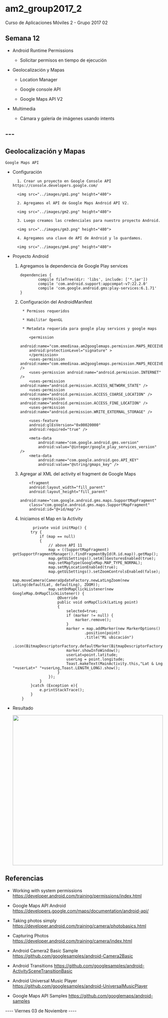 # am2_group2017_2
Curso de Aplicaciones Móviles 2 - Grupo 2017 02

## Semana 12 

- Android Runtime Permissions

	- Solicitar permisos en tiempo de ejecución

- Geolocalización y Mapas

	- Location Manager

	- Google  console API

	- Google Maps API V2

- Multimedia

	- Cámara y galería de imágenes usando intents

## ---

## Geolocalización y Mapas

	Google Maps API

- Configuración

        1. Crear un proyecto en Google Console API https://console.developers.google.com/

        <img src="../images/gm1.png" height="480">

        2. Agregamos el API de Google Maps Android API V2.

        <img src="../images/gm2.png" height="480">

        3. Luego creamos las credenciales para nuestro proyecto Android.

        <img src="../images/gm3.png" height="480">

        4. Agregamos una clave de API de Android y lo guardamos.
       	
       	<img src="../images/gm4.png" height="480">

- Proyecto Android

    1. Agregamos la dependencia de Google Play services

        ```
        dependencies {
                compile fileTree(dir: 'libs', include: ['*.jar'])
                compile 'com.android.support:appcompat-v7:22.2.0'
                compile 'com.google.android.gms:play-services:6.1.71'
        }
        ```

    2. Configuración del AndroidManifest

            * Permisos requeridos

            * Habilitar OpenGL

            * Metadata requerida para google play services y google maps

        ```
            <permission
            android:name="com.emedinaa.am2googlemaps.permission.MAPS_RECEIVE"
            android:protectionLevel="signature" >
            </permission>
            <uses-permission android:name="com.emedinaa.am2googlemaps.permission.MAPS_RECEIVE" />
            <uses-permission android:name="android.permission.INTERNET" />
            <uses-permission android:name="android.permission.ACCESS_NETWORK_STATE" />
            <uses-permission android:name="android.permission.ACCESS_COARSE_LOCATION" />
            <uses-permission android:name="android.permission.ACCESS_FINE_LOCATION" />
            <uses-permission android:name="android.permission.WRITE_EXTERNAL_STORAGE" />
        ```

        ```
            <uses-feature
            android:glEsVersion="0x00020000"
            android:required="true" />
        ```

        ```
            <meta-data
                android:name="com.google.android.gms.version"
                android:value="@integer/google_play_services_version" />
            <meta-data
                android:name="com.google.android.geo.API_KEY"
                android:value="@string/gmaps_key" />
        ```

    3. Agregar al XML del activity el fragment de Google Maps

        ```
            <fragment
            android:layout_width="fill_parent"
            android:layout_height="fill_parent"
            android:name="com.google.android.gms.maps.SupportMapFragment"
            class="com.google.android.gms.maps.SupportMapFragment"
            android:id="@+id/map"/>
        ```

    4. Iniciamos el Map en la Activity

    ```
             private void initMap() {
            try {
                if (map == null)
                {
                    // above API 11
                    map = ((SupportMapFragment) getSupportFragmentManager().findFragmentById(R.id.map)).getMap();
                    map.getUiSettings().setAllGesturesEnabled(true);
                    map.setMapType(GoogleMap.MAP_TYPE_NORMAL);
                    map.setMyLocationEnabled(true);
                    map.getUiSettings().setZoomControlsEnabled(false);
                    map.moveCamera(CameraUpdateFactory.newLatLngZoom(new LatLng(defaultLat, defaultLng), ZOOM));
                    map.setOnMapClickListener(new GoogleMap.OnMapClickListener() {
                        @Override
                        public void onMapClick(LatLng point)
                        {
                            selected=true;
                            if (marker != null) {
                                marker.remove();
                            }
                            marker = map.addMarker(new MarkerOptions()
                                    .position(point)
                                    .title("Mi ubicación")
                                    .icon(BitmapDescriptorFactory.defaultMarker(BitmapDescriptorFactory.HUE_RED)));
                            marker.showInfoWindow();
                            userLat=point.latitude;
                            userLng = point.longitude;
                            Toast.makeText(MainActivity.this,"Lat & Lng "+userLat+" "+userLng,Toast.LENGTH_LONG).show();
                        }
                    });
                }
            }catch (Exception e){
                e.printStackTrace();
            }
        }

    ```

- Resultado

  <img src="../images/gm5.png" height="480">

## Referencias 

- Working with system permissions https://developer.android.com/training/permissions/index.html

- Google Maps API Android https://developers.google.com/maps/documentation/android-api/

- Taking photos simply https://developer.android.com/training/camera/photobasics.html

- Capturing Photos https://developer.android.com/training/camera/index.html

- Android Camera2 Basic Sample https://github.com/googlesamples/android-Camera2Basic

- Android Transitions https://github.com/googlesamples/android-ActivitySceneTransitionBasic

- Android Universal Music Player https://github.com/googlesamples/android-UniversalMusicPlayer

- Google Maps API Samples https://github.com/googlemaps/android-samples

---- Viernes 03 de Noviembre ----

